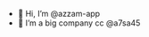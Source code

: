 - 👋 Hi, I’m @azzam-app
- 👀 I’m a big company
cc @a7sa45

<!---
azzam-app/azzam-app is a ✨ special ✨ repository because its `README.md` (this file) appears on your GitHub profile.
You can click the Preview link to take a look at your changes.
--->

